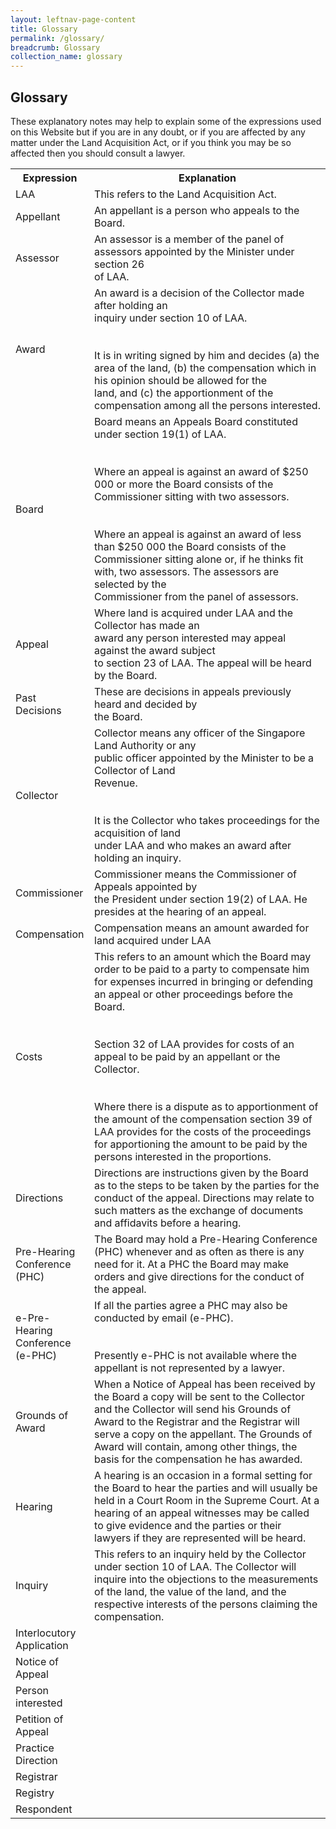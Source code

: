 ```yaml
---
layout: leftnav-page-content
title: Glossary
permalink: /glossary/
breadcrumb: Glossary
collection_name: glossary
---
```


Glossary 
---
These explanatory notes may help to explain some of the expressions used on this Website but if you are in any doubt, or if you are affected by any matter under the Land Acquisition Act, or if you think you may be so affected then you should consult a lawyer.
<br>

<table>
  <tr>
    <th>Expression</th>
    <th>Explanation</th>
  </tr>
  <tr>
    <td>LAA</td>
    <td>This refers to the Land Acquisition Act.</td>
  </tr>
  <tr>
    <td>Appellant</td>
    <td>An appellant is a person who appeals to the Board.</td>
  </tr>
  <tr>
    <td>Assessor</td>
    <td>An assessor is a member of the panel of assessors appointed by the Minister under section 26 <br>of LAA.</td>
  </tr>
  <tr>
    <td>Award</td>
    <td>An award is a decision of the Collector made after holding an <br>inquiry under section 10 of LAA.<br><br><br>It is in writing signed by him and decides (a) the area of the land, (b) the compensation which in his opinion should be allowed for the <br>land, and (c) the apportionment of the compensation among all the persons interested.</td>
  </tr>
  <tr>
    <td>Board</td>
    <td>Board means an Appeals Board constituted under section 19(1) of LAA.<br><br><br>Where an appeal is against an award of $250 000 or more the Board consists of the Commissioner sitting with two assessors.<br><br><br>Where an appeal is against an award of less than $250 000 the Board consists of the Commissioner sitting alone or, if he thinks fit with, two assessors. The assessors are selected by the <br>Commissioner from the panel of assessors.</td>
  </tr>
  <tr>
    <td>Appeal</td>
    <td>Where land is acquired under LAA and the Collector has made an <br>award any person interested may appeal against the award subject<br>to section 23 of LAA. The appeal will be heard by the Board.</td>
  </tr>
  <tr>
    <td>Past <br>Decisions</td>
    <td>These are decisions in appeals previously heard and decided by <br>the Board.</td>
  </tr>
  <tr>
    <td>Collector</td>
    <td>Collector means any officer of the Singapore Land Authority or any <br>public officer appointed by the Minister to be a Collector of Land<br>Revenue.<br><br><br>It is the Collector who takes proceedings for the acquisition of land <br>under LAA and who makes an award after holding an inquiry.</td>
  </tr>
  <tr>
    <td>Commissioner</td>
    <td>Commissioner means the Commissioner of Appeals appointed by<br> the President under section 19(2) of LAA. He presides at the hearing of an appeal.</td>
  </tr>
  <tr>
    <td>Compensation</td>
    <td>Compensation means an amount awarded for land acquired under LAA</td>
  </tr>
  <tr>
    <td>Costs</td>
    <td>This refers to an amount which the Board may order to be paid to a party to compensate him for expenses incurred in bringing or defending an appeal or other proceedings before the Board.<br><br><br>Section 32 of LAA provides for costs of an appeal to be paid by an appellant or the Collector.<br><br><br>Where there is a dispute as to apportionment of the amount of the compensation section 39 of LAA provides for the costs of the proceedings for apportioning the amount to be paid by the persons interested in the proportions.</td>
  </tr>
  <tr>
    <td>Directions</td>
    <td>Directions are instructions given by the Board as to the steps to be taken by the parties for the conduct of the appeal. Directions may relate to such matters as the exchange of documents and affidavits before a hearing.</td>
  </tr>
  <tr>
    <td>Pre-Hearing <br>Conference <br>(PHC)</td>
    <td>The Board may hold a Pre-Hearing Conference (PHC) whenever and as often as there is any need for it. At a PHC the Board may make orders and give directions for the conduct of the appeal.</td>
  </tr>
  <tr>
    <td>e-Pre-Hearing <br>Conference <br>(e-PHC)</td>
    <td>If all the parties agree a PHC may also be conducted by email (e-PHC).<br><br><br>Presently e-PHC is not available where the appellant is not represented by a lawyer.</td>
  </tr>
  <tr>
    <td>Grounds of <br>Award</td>
    <td>When a Notice of Appeal has been received by the Board a copy will be sent to the Collector and the Collector will send his Grounds of Award to the Registrar and the Registrar will serve a copy on the appellant. The Grounds of Award will contain, among other things, the basis for the compensation he has awarded.</td>
  </tr>
  <tr>
    <td>Hearing</td>
    <td>A hearing is an occasion in a formal setting for the Board to hear the parties and will usually be held in a Court Room in the Supreme Court. At a hearing of an appeal witnesses may be called to give evidence and the parties or their lawyers if they are represented will be heard.</td>
  </tr>
  <tr>
    <td>Inquiry</td>
    <td>This refers to an inquiry held by the Collector under section 10 of LAA. The Collector will inquire into the objections to the measurements of the land, the value of the land, and the respective interests of the persons claiming the compensation.</td>
  </tr>
  <tr>
    <td>Interlocutory <br>Application</td>
    <td></td>
  </tr>
  <tr>
    <td>Notice of <br>Appeal</td>
    <td></td>
  </tr>
  <tr>
    <td>Person <br>interested</td>
    <td></td>
  </tr>
  <tr>
    <td>Petition of <br>Appeal</td>
    <td></td>
  </tr>
  <tr>
    <td>Practice <br>Direction</td>
    <td></td>
  </tr>
  <tr>
    <td>Registrar</td>
    <td></td>
  </tr>
  <tr>
    <td>Registry</td>
    <td></td>
  </tr>
  <tr>
    <td>Respondent</td>
    <td></td>
  </tr>
</table>
